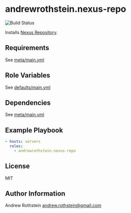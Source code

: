 andrewrothstein.nexus-repo
=========
![Build Status](https://github.com/andrewrothstein/ansible-nexus-repo/actions/workflows/build.yml/badge.svg)

Installs [Nexus Repository](https://www.sonatype.com/nexus-repository-oss).

Requirements
------------

See [meta/main.yml](meta/main.yml)

Role Variables
--------------

See [defaults/main.yml](defaults/main.yml)

Dependencies
------------

See [meta/main.yml](meta/main.yml)

Example Playbook
----------------

```yml
- hosts: servers
  roles:
    - andrewrothstein.nexus-repo
```

License
-------

MIT

Author Information
------------------

Andrew Rothstein <andrew.rothstein@gmail.com>

